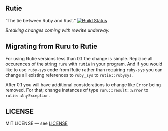 ## Rutie

“The tie between Ruby and Rust.”
[![Build Status](https://travis-ci.org/danielpclark/rutie.svg?branch=master)](https://travis-ci.org/danielpclark/rutie)

*Breaking changes coming with rewrite underway.*


## Migrating from Ruru to Rutie

For using Rutie versions less than 0.1 the change is simple.  Replace all occurences
of the string `ruru` with `rutie` in your program.  And if you would like to use
`ruby-sys` code from Rutie rather than requiring `ruby-sys` you can change all existing
references to `ruby_sys` to `rutie::rubysys`.

After 0.1 you will have additional considerations to change like `Error` being removed.  For that; change instances of type `ruru::result::Error` to `rutie::AnyException`.


## LICENSE

MIT LICENSE — see [LICENSE](LICENSE)
